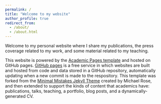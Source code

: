 ```yaml
---
permalink: /
title: "Welcome to my website"
author_profile: true
redirect_from: 
  - /about/
  - /about.html
---
```


Welcome to my personal website where I share my publications, the press coverage related to my work, and some material related to my teaching.

This website is powered by the [Academic Pages template](https://github.com/academicpages/academicpages.github.io) and hosted on GitHub pages. [GitHub pages](https://pages.github.com) is a free service in which websites are built and hosted from code and data stored in a GitHub repository, automatically updating when a new commit is made to the respository. This template was forked from the [Minimal Mistakes Jekyll Theme](https://mmistakes.github.io/minimal-mistakes/) created by Michael Rose, and then extended to support the kinds of content that academics have: publications, talks, teaching, a portfolio, blog posts, and a dynamically-generated CV.


